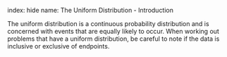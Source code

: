 index: hide
name: The Uniform Distribution - Introduction

The uniform distribution is a continuous probability distribution and is concerned with events that are equally likely to occur. When working out problems that have a uniform distribution, be careful to note if the data is inclusive or exclusive of endpoints. 
